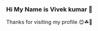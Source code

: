 ### Hi My Name is Vivek kumar 👋
Thanks for visiting my profile 😊☘💖
<!--
**Vivekkumar9852/Vivekkumar9852** is a ✨ _special_ ✨ repository because its `README.md` (this file) appears on your GitHub profile.

Here are some ideas to get you started:

- 🔭 I’m currently working on Flwaway website
- 🌱 I’m currently learning Full Stack Java web Developer
- 👯 I’m looking to collaborate on 
- 🤔 I’m looking for help with ...
- 💬 Ask me about tech related Query
- 📫 How to reach me : @Twiteer/ Mail ID
- 😄 Pronouns: his/him
- ⚡ Fun fact: .I have spending some times in Playin game and listing music.
-->
